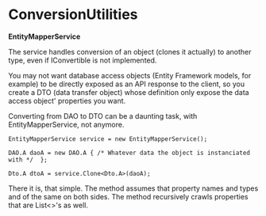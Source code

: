 # ConversionUtilities

**EntityMapperService**

The service handles conversion of an object (clones it actually) to another type, even if IConvertible is not implemented.

You may not want database access objects (Entity Framework models, for example) to be directly exposed as an API response to the client, so you create a DTO (data transfer object) whose definition only expose the data access object' properties you want.

Converting from DAO to DTO can be a daunting task, with EntityMapperService, not anymore.

`EntityMapperService service = new EntityMapperService();`

`DAO.A daoA = new DAO.A { /* Whatever data the object is instanciated with */  };`

`Dto.A dtoA = service.Clone<Dto.A>(daoA);`

There it is, that simple. The method assumes that property names and types and of the same on both sides. The method recursively crawls properties that are List<>'s as well.


